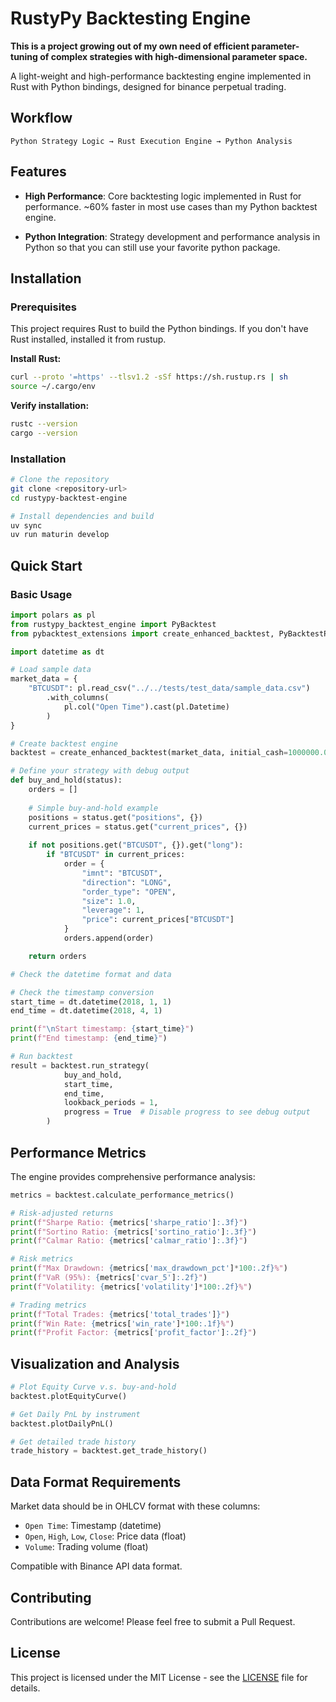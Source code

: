 # RustyPy Backtesting Engine

**This is a project growing out of my own need of efficient parameter-tuning of complex strategies with high-dimensional parameter space.**

A light-weight and high-performance backtesting engine implemented in Rust with Python bindings, designed for binance perpetual trading.


## Workflow

```
Python Strategy Logic → Rust Execution Engine → Python Analysis
```

## Features

- **High Performance**: Core backtesting logic implemented in Rust for performance. ~60% faster in most use cases than my Python backtest engine.

- **Python Integration**: Strategy development and performance analysis in Python so that you can still use your favorite python package.

## Installation

### Prerequisites

This project requires Rust to build the Python bindings. If you don't have Rust installed, installed it from rustup.

**Install Rust:**
```bash
curl --proto '=https' --tlsv1.2 -sSf https://sh.rustup.rs | sh
source ~/.cargo/env
```

**Verify installation:**
```bash
rustc --version
cargo --version
```

### Installation

```bash
# Clone the repository
git clone <repository-url>
cd rustypy-backtest-engine

# Install dependencies and build
uv sync
uv run maturin develop
```

## Quick Start

### Basic Usage

```python
import polars as pl
from rustypy_backtest_engine import PyBacktest
from pybacktest_extensions import create_enhanced_backtest, PyBacktestPlotter

import datetime as dt

# Load sample data
market_data = {
    "BTCUSDT": pl.read_csv("../../tests/test_data/sample_data.csv")
        .with_columns(
            pl.col("Open Time").cast(pl.Datetime)
        )
}

# Create backtest engine
backtest = create_enhanced_backtest(market_data, initial_cash=1000000.0)

# Define your strategy with debug output
def buy_and_hold(status):
    orders = []
    
    # Simple buy-and-hold example
    positions = status.get("positions", {})
    current_prices = status.get("current_prices", {})
        
    if not positions.get("BTCUSDT", {}).get("long"):
        if "BTCUSDT" in current_prices:
            order = {
                "imnt": "BTCUSDT",
                "direction": "LONG",
                "order_type": "OPEN", 
                "size": 1.0,
                "leverage": 1,
                "price": current_prices["BTCUSDT"]
            }
            orders.append(order)

    return orders

# Check the datetime format and data

# Check the timestamp conversion
start_time = dt.datetime(2018, 1, 1)
end_time = dt.datetime(2018, 4, 1)

print(f"\nStart timestamp: {start_time}")
print(f"End timestamp: {end_time}")

# Run backtest
result = backtest.run_strategy(
            buy_and_hold,
            start_time,
            end_time,
            lookback_periods = 1,
            progress = True  # Disable progress to see debug output
        )
```

## Performance Metrics

The engine provides comprehensive performance analysis:

```python
metrics = backtest.calculate_performance_metrics()

# Risk-adjusted returns
print(f"Sharpe Ratio: {metrics['sharpe_ratio']:.3f}")
print(f"Sortino Ratio: {metrics['sortino_ratio']:.3f}")
print(f"Calmar Ratio: {metrics['calmar_ratio']:.3f}")

# Risk metrics
print(f"Max Drawdown: {metrics['max_drawdown_pct']*100:.2f}%")
print(f"VaR (95%): {metrics['cvar_5']:.2f}")
print(f"Volatility: {metrics['volatility']*100:.2f}%")

# Trading metrics
print(f"Total Trades: {metrics['total_trades']}")
print(f"Win Rate: {metrics['win_rate']*100:.1f}%")
print(f"Profit Factor: {metrics['profit_factor']:.2f}")
```

## Visualization and Analysis

```python
# Plot Equity Curve v.s. buy-and-hold
backtest.plotEquityCurve()

# Get Daily PnL by instrument
backtest.plotDailyPnL()

# Get detailed trade history
trade_history = backtest.get_trade_history()
```

## Data Format Requirements

Market data should be in OHLCV format with these columns:
- `Open Time`: Timestamp (datetime)
- `Open`, `High`, `Low`, `Close`: Price data (float)
- `Volume`: Trading volume (float)

Compatible with Binance API data format.

## Contributing

Contributions are welcome! Please feel free to submit a Pull Request.

## License

This project is licensed under the MIT License - see the [LICENSE](LICENSE) file for details.
